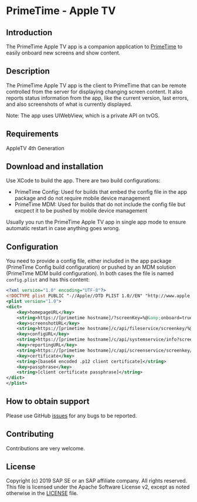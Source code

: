 # PrimeTime - Apple TV
## Introduction
The PrimeTime Apple TV app is a companion application to [PrimeTime](https://github.com/SAP/cloud-primetime) to easily onboard new screens and show content.

## Description
The PrimeTime Apple TV app is the client to PrimeTime that can be remote controlled from the server for displaying changing screen content. It also reports status information from the app, like the current version, last errors, and also screenshots of what is currently displayed.

Note: The app uses UIWebView, which is a private API on tvOS.

## Requirements
AppleTV 4th Generation

## Download and installation
Use XCode to build the app. There are two build configurations:

* PrimeTime Config: Used for builds that embed the config file in the app package and do not require mobile device management
* PrimeTime MDM: Used for builds that do not include the config file but excpect it to be pushed by mobile device management

Usually you run the PrimeTime Apple TV app in single app mode to ensure automatic restart in case anything goes wrong.

## Configuration
You need to provide a config file, either included in the app package (PrimeTime Config build configuration) or pushed by an MDM solution (PrimeTime MDM build configuration). In both cases the file is named `config.plist` and has this content:

```xml
<?xml version="1.0" encoding="UTF-8"?>
<!DOCTYPE plist PUBLIC "-//Apple//DTD PLIST 1.0//EN" "http://www.apple.com/DTDs/PropertyList-1.0.dtd">
<plist version="1.0">
<dict>
	<key>homepageURL</key>
	<string>https://[primetime hostname]/?screenKey=%@&amp;onboard=true</string>
	<key>screenshotURL</key>
	<string>https://[primetime hostname]/c/api/fileservice/screenkey/%@</string>
	<key>configURL</key>
	<string>https://[primetime hostname]/c/api/systemservice/info?screenKey=%@</string>
	<key>reportingURL</key>
	<string>https://[primetime hostname]/c/api/screenservice/screenkey/%@/appliancestart</string>
	<key>certificate</key>
	<string>[base64 encoded .p12 client certificate]</string>
	<key>passphrase</key>
	<string>[client certificate passphrase]</string>
</dict>
</plist>
```

## How to obtain support
Please use GitHub [issues](https://github.com/SAP/cloud-primetime-appletv/issues/new) for any bugs to be reported.

## Contributing
Contributions are very welcome.

## License
Copyright (c) 2019 SAP SE or an SAP affiliate company. All rights reserved. This file is licensed under the Apache Software License v2, except as noted otherwise in the [LICENSE](/LICENSE) file.